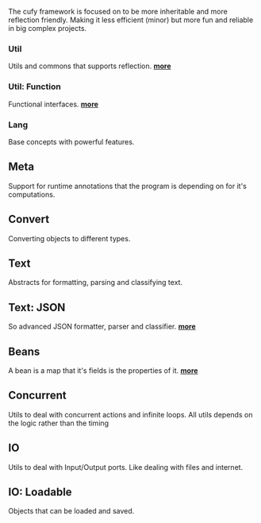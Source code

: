 <html lang="en">
    <head>
        <title>Cufy</title>
        <script>
            window.onload = function() {
              let link = top.document.createElement("link");
              link.type = "image/*";
              link.rel = "icon";
              link.href = "cufy.png";
              top.document.getElementsByTagName("head")[0].appendChild(link);
            };
        </script>
    </head>
</html>

The cufy framework is focused on to be more inheritable and more reflection 
friendly. Making it less efficient (minor) but more fun and reliable in big
complex projects.

### Util
Utils and commons that supports reflection.
[<b>more</b>](web/cufy.util.md)

### Util: Function
Functional interfaces.
[<b>more</b>](web/cufy.util.function.md)

### Lang
Base concepts with powerful features.

## Meta
Support for runtime annotations that the program is depending on for it's
computations.

## Convert
Converting objects to different types.

## Text
Abstracts for formatting, parsing and classifying text.

## Text: JSON
So advanced JSON formatter, parser and classifier.
[<b>more</b>](web/cufy.text.json.md)

## Beans
A bean is a map that it's fields is the properties of it. 
[<b>more</b>](web/cufy.beans.md)

## Concurrent
Utils to deal with concurrent actions and infinite loops. All utils depends on
the logic rather than the timing

## IO
Utils to deal with Input/Output ports. Like dealing with files and internet.

## IO: Loadable
Objects that can be loaded and saved.